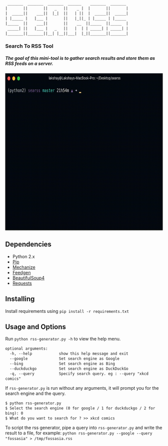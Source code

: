 ```
 _______  _______  _______  ______    _______  _______ 
|       ||       ||   _   ||    _ |  |       ||       |
|  _____||    ___||  |_|  ||   | ||  |  _____||  _____|
| |_____ |   |___ |       ||   |_||_ | |_____ | |_____ 
|_____  ||    ___||       ||    __  ||_____  ||_____  |
 _____| ||   |___ |   _   ||   |  | | _____| | _____| |
|_______||_______||__| |__||___|  |_||_______||_______|

```


### Search To RSS Tool

##### The goal of this mini-tool is to gather search results and store them as RSS feeds on a server.

<img src="workflow.gif" height=500px; />

## Dependencies
* Python 2.x
* [Pip](https://pip.pypa.io/en/stable/installing/)
* [Mechanize](http://wwwsearch.sourceforge.net/mechanize/)
* [Feedgen](https://github.com/lkiesow/python-feedgen)
* [BeautifulSoup4](https://www.crummy.com/software/BeautifulSoup/bs4/doc/)
* [Requests](http://docs.python-requests.org/en/master/)

## Installing
Install requirements using `pip install -r requirements.txt`

## Usage and Options
Run `python rss-generator.py -h` to view the help menu.
```
optional arguments:
  -h, --help            show this help message and exit
  --google              Set search engine as Google
  --bing                Set search engine as Bing
  --duckduckgo          Set search engine as DuckDuckGo
  -q, --query           Specify search query. eg : --query "xkcd comics"
```
If `rss-generator.py` is run without any arguments, it will prompt you for the search engine and the query.
```
$ python rss-generator.py   
$ Select the search engine (0 for google / 1 for duckduckgo / 2 for bing): 0
$ What do you want to search for ? >> xkcd comics

```
To script the rss generator, pipe a query into `rss-generator.py` and write the result to a file, for example:
`python rss-generator.py --google --query "fossasia" > /tmp/fossasia.rss`


